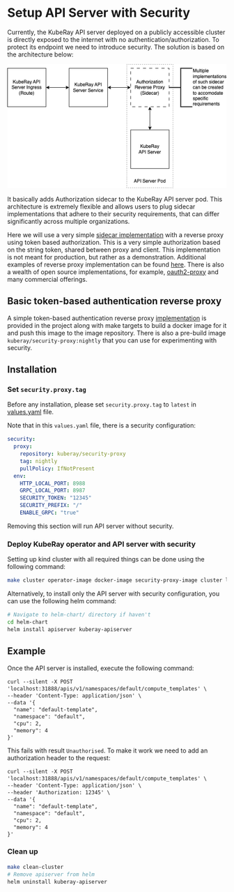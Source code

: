 <!-- markdownlint-disable MD013 -->
# Setup API Server with Security

Currently, the KubeRay API server deployed on a publicly accessible cluster is directly exposed to the internet with no authentication/authorization. To protect its endpoint we need to introduce security.
The solution is based on the architecture below:

![Overall security implementation](img/authorization.png)

It basically adds Authorization sidecar to the KubeRay API server pod. This architecture is extremely flexible and allows users to plug sidecar implementations that adhere to their security requirements, that can differ significantly across multiple organizations.

Here we will use a very simple [sidecar implementation](../experimental/cmd/main.go) with
a reverse proxy using token based authorization. This is a very simple authorization based
on the string token, shared between proxy and client. This implementation is not meant for
production, but rather as a demonstration. Additional examples of reverse proxy
implementation can be found [here](https://github.com/blublinsky/auth-reverse-proxy).
There is also a wealth of open source implementations, for example,
[oauth2-proxy](https://github.com/oauth2-proxy/oauth2-proxy) and many commercial
offerings.

## Basic token-based authentication reverse proxy

A simple token-based authentication reverse proxy [implementation](../experimental/cmd/main.go) is provided in the project along with make targets to build a docker image for it and push this image to the image repository. There is also a pre-build image `kuberay/security-proxy:nightly` that you can use for experimenting with security.

## Installation

### Set `security.proxy.tag`

Before any installation, please set `security.proxy.tag` to `latest` in
[values.yaml](../helm-chart/kuberay-apiserver/values.yaml) file.

Note that in this `values.yaml` file, there is a security configuration:

```yaml
security:
  proxy:
    repository: kuberay/security-proxy
    tag: nightly
    pullPolicy: IfNotPresent
  env:
    HTTP_LOCAL_PORT: 8988
    GRPC_LOCAL_PORT: 8987
    SECURITY_TOKEN: "12345"
    SECURITY_PREFIX: "/"
    ENABLE_GRPC: "true"
```

Removing this section will run API server without security.

### Deploy KubeRay operator and API server with security

Setting up kind cluster with all required things can be done using the following command:

```sh
make cluster operator-image docker-image security-proxy-image cluster load-operator-image load-image load-security-proxy-image deploy-operator deploy
```

Alternatively, to install only the API server with security configuration, you can use the
following helm command:

```sh
# Navigate to helm-chart/ directory if haven't
cd helm-chart
helm install apiserver kuberay-apiserver
```

## Example

Once the API server is installed, execute the following command:

```shell
curl --silent -X POST 'localhost:31888/apis/v1/namespaces/default/compute_templates' \
--header 'Content-Type: application/json' \
--data '{
  "name": "default-template",
  "namespace": "default",
  "cpu": 2,
  "memory": 4
}'
```

This fails with result `Unauthorised`. To make it work we need to add an authorization
header to the request:

```shell
curl --silent -X POST 'localhost:31888/apis/v1/namespaces/default/compute_templates' \
--header 'Content-Type: application/json' \
--header 'Authorization: 12345' \
--data '{
  "name": "default-template",
  "namespace": "default",
  "cpu": 2,
  "memory": 4
}'
```

### Clean up

```sh
make clean-cluster
# Remove apiserver from helm
helm uninstall kuberay-apiserver
```
